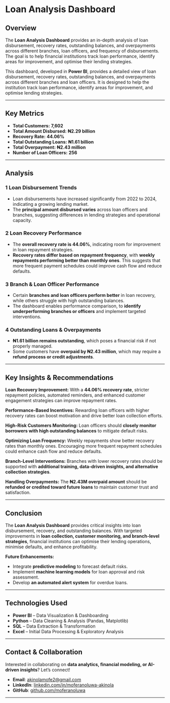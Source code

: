 # Loan Analysis Dashboard  

## Overview  
The **Loan Analysis Dashboard** provides an in-depth analysis of loan disbursement, recovery rates, outstanding balances, and overpayments across different branches, loan officers, and frequency of disbursements. The goal is to help financial institutions track loan performance, identify areas for improvement, and optimise their lending strategies.


This dashboard, developed in **Power BI**, provides a detailed view of loan disbursement, recovery rates, outstanding balances, and overpayments across different branches and loan officers. It is designed to help the institution track loan performance, identify areas for improvement, and optimise lending strategies.

---

## Key Metrics  
- **Total Customers:** **7,602**  
- **Total Amount Disbursed:** **₦2.29 billion**  
- **Recovery Rate:** **44.06%**  
- **Total Outstanding Loans:** **₦1.61 billion**  
- **Total Overpayment:** **₦2.43 million**  
- **Number of Loan Officers:** **256**  

---

## Analysis  

### 1️ **Loan Disbursement Trends**  
- Loan disbursements have increased significantly from 2022 to 2024, indicating a growing lending market.
- The **principal amount disbursed varies** across loan officers and branches, suggesting differences in lending strategies and operational capacity.    

### 2️ **Loan Recovery Performance**  
- The **overall recovery rate is 44.06%**, indicating room for improvement in loan repayment strategies.
- **Recovery rates differ based on repayment frequency**, with **weekly repayments performing better than monthly ones**. This suggests that more frequent payment schedules could improve cash flow and reduce defaults.
  
### 3️ **Branch & Loan Officer Performance**  
- Certain **branches and loan officers perform better** in loan recovery, while others struggle with high outstanding balances.  
- The dashboard enables performance comparison, to **identify underperforming branches or officers** and implement targeted interventions.  

### 4️ **Outstanding Loans & Overpayments**  
- **₦1.61 billion remains outstanding**, which poses a financial risk if not properly managed.  
- Some customers have **overpaid by ₦2.43 million**, which may require a **refund process or credit adjustments**.  

---

## Key Insights & Recommendations  

 **Loan Recovery Improvement:** With a **44.06% recovery rate**, stricter repayment policies, automated reminders, and enhanced customer engagement strategies can improve repayment rates.  

 **Performance-Based Incentives:** Rewarding loan officers with higher recovery rates can boost motivation and drive better loan collection efforts.  

 **High-Risk Customers Monitoring:** Loan officers should **closely monitor borrowers with high outstanding balances** to mitigate default risks.  

 **Optimizing Loan Frequency:** Weekly repayments show better recovery rates than monthly ones. Encouraging more frequent repayment schedules could enhance cash flow and reduce defaults.  

 **Branch-Level Interventions:** Branches with lower recovery rates should be supported with **additional training, data-driven insights, and alternative collection strategies**.  

 **Handling Overpayments:** The **₦2.43M overpaid amount** should be **refunded or credited toward future loans** to maintain customer trust and satisfaction.  

---

## Conclusion  

The **Loan Analysis Dashboard** provides critical insights into loan disbursement, recovery, and outstanding balances. With targeted improvements in **loan collection, customer monitoring, and branch-level strategies**, financial institutions can optimise their lending operations, minimise defaults, and enhance profitability.  

**Future Enhancements:**  
- Integrate **predictive modeling** to forecast default risks.  
- Implement **machine learning models** for loan approval and risk assessment.  
- Develop **an automated alert system** for overdue loans.  

---

## Technologies Used  
- **Power BI** – Data Visualization & Dashboarding  
- **Python** – Data Cleaning & Analysis (Pandas, Matplotlib)  
- **SQL** – Data Extraction & Transformation  
- **Excel** – Initial Data Processing & Exploratory Analysis  

---

## Contact & Collaboration  

Interested in collaborating on **data analytics, financial modeling, or AI-driven insights**? Let’s connect!  

- **Email**: [akinolamofe2@gmail.com](mailto:akinolamofe2@gmail.com)  
- **LinkedIn**: [linkedin.com/in/moferanoluwa-akinola](#)  
- **GitHub**: [github.com/moferanoluwa](#)  

---
